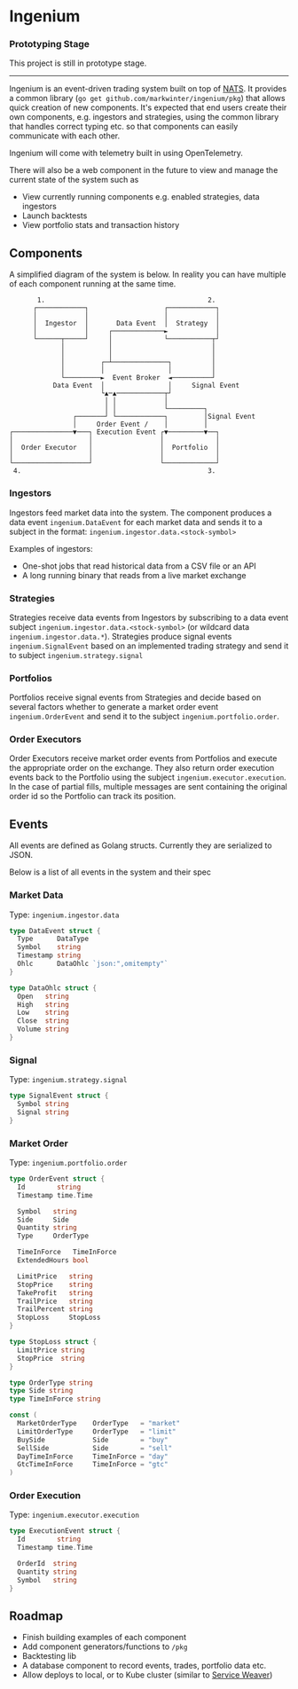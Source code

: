 # Ingenium

### Prototyping Stage

This project is still in prototype stage.

---

Ingenium is an event-driven trading system built on top of [NATS](https://nats.io/). It provides a common library (`go get github.com/markwinter/ingenium/pkg`) that allows quick creation of new components. It's expected that end users create their own components, e.g. ingestors and strategies, using the common library that handles correct typing etc. so that components can easily communicate with each other.

Ingenium will come with telemetry built in using OpenTelemetry.

There will also be a web component in the future to view and manage the current state of the system such as
- View currently running components e.g. enabled strategies, data ingestors
- Launch backtests
- View portfolio stats and transaction history

## Components

A simplified diagram of the system is below. In reality you can have multiple of each component running at the same time.


           1.                                         2.
          ┌────────────┐                   ┌────────────┐
          │            │                   │            │
          │  Ingestor  │       Data Event  │  Strategy  │
          │            │     ┌─────────────►            │
          └──────┬─────┘     │             └───────────┬┘
                 │           │                         │
                 │           │                         │
                 │         ┌─┴──────────────┐          │
                 │         │                │          │
                 └─────────►  Event Broker  ◄──────────┘
               Data Event  │                │     Signal Event
                           └▲─▲────────────┬┘
                            │ │            │
                            │ │            └─────────┐
                    ┌───────┘ └────────────┐         │Signal Event
                    │     Order Event /    │         │
    ┌───────────────▼───┐ Execution Event ┌▼─────────▼──┐
    │                   │                 │             │
    │  Order Executor   │                 │  Portfolio  │
    │                   │                 │             │
    └───────────────────┘                 └─────────────┘
     4.                                               3.


### Ingestors

Ingestors feed market data into the system. The component produces a data event `ingenium.DataEvent` for each market data
and sends it to a subject in the format: `ingenium.ingestor.data.<stock-symbol>`

Examples of ingestors:

- One-shot jobs that read historical data from a CSV file or an API
- A long running binary that reads from a live market exchange

### Strategies

Strategies receive data events from Ingestors by subscribing to a data event subject `ingenium.ingestor.data.<stock-symbol>` (or wildcard data `ingenium.ingestor.data.*`). Strategies produce signal events `ingenium.SignalEvent` based on an implemented trading strategy and send it to subject `ingenium.strategy.signal`

### Portfolios

Portfolios receive signal events from Strategies and decide based on several factors whether to generate a market order event `ingenium.OrderEvent` and send it to the subject
`ingenium.portfolio.order`.

### Order Executors

Order Executors receive market order events from Portfolios and execute the appropriate order
on the exchange. They also return order execution events back to the Portfolio using the subject `ingenium.executor.execution`. In the case of partial fills, multiple messages are sent containing the original order id so the Portfolio can track its position.

## Events

All events are defined as Golang structs. Currently they are serialized to JSON.

Below is a list of all events in the system and their spec

### Market Data

Type: `ingenium.ingestor.data`

```GO
type DataEvent struct {
  Type      DataType
  Symbol    string
  Timestamp string
  Ohlc      DataOhlc `json:",omitempty"`
}

type DataOhlc struct {
  Open   string
  High   string
  Low    string
  Close  string
  Volume string
}
```

### Signal

Type: `ingenium.strategy.signal`

```GO
type SignalEvent struct {
  Symbol string
  Signal string
}
```

### Market Order

Type: `ingenium.portfolio.order`

```GO
type OrderEvent struct {
  Id        string
  Timestamp time.Time

  Symbol   string
  Side     Side
  Quantity string
  Type     OrderType

  TimeInForce   TimeInForce
  ExtendedHours bool

  LimitPrice   string
  StopPrice    string
  TakeProfit   string
  TrailPrice   string
  TrailPercent string
  StopLoss     StopLoss
}

type StopLoss struct {
  LimitPrice string
  StopPrice  string
}

type OrderType string
type Side string
type TimeInForce string

const (
  MarketOrderType    OrderType   = "market"
  LimitOrderType     OrderType   = "limit"
  BuySide            Side        = "buy"
  SellSide           Side        = "sell"
  DayTimeInForce     TimeInForce = "day"
  GtcTimeInForce     TimeInForce = "gtc"
)
```

### Order Execution

Type: `ingenium.executor.execution`

```GO
type ExecutionEvent struct {
  Id        string
  Timestamp time.Time

  OrderId  string
  Quantity string
  Symbol   string
}
```

## Roadmap

- Finish building examples of each component
- Add component generators/functions to `/pkg`
- Backtesting lib
- A database component to record events, trades, portfolio data etc.
- Allow deploys to local, or to Kube cluster (similar to [Service Weaver](https://serviceweaver.dev/))
